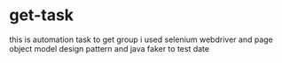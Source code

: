 # get-task
this is automation task to get group i used selenium webdriver and page object model design pattern and java faker to test date 
